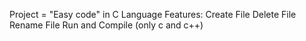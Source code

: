 Project = "Easy code" in C Language
Features:
Create File
Delete File
Rename File
Run and Compile (only c and c++)
